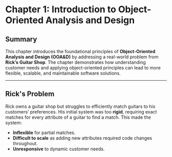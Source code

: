 # Chapter 1: Introduction to Object-Oriented Analysis and Design  

## Summary  
This chapter introduces the foundational principles of **Object-Oriented Analysis and Design (OOA&D)** by addressing a real-world problem from **Rick’s Guitar Shop**. The chapter demonstrates how understanding customer needs and applying object-oriented principles can lead to more flexible, scalable, and maintainable software solutions.

---

## Rick's Problem  
Rick owns a guitar shop but struggles to efficiently match guitars to his customers’ preferences. His initial system was too **rigid**, requiring exact matches for every attribute of a guitar to find a match. This made the system:  
- **Inflexible** for partial matches.  
- **Difficult to scale** as adding new attributes required code changes throughout.  
- **Unresponsive** to dynamic customer needs.  

